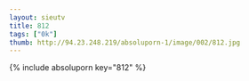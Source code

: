 ```yaml
--- 
layout: sieutv
title: 812
tags: ["0k"]
thumb: http://94.23.248.219/absoluporn-1/image/002/812.jpg
---
```

{% include absoluporn key="812" %} 
